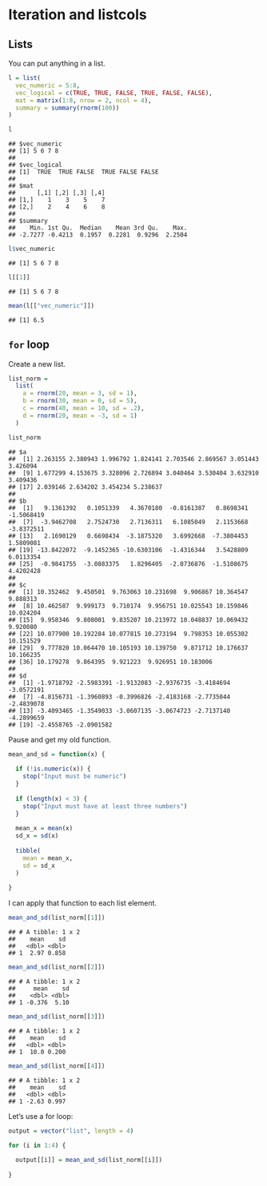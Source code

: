 Iteration and listcols
================

## Lists

You can put anything in a list.

``` r
l = list(
  vec_numeric = 5:8,
  vec_logical = c(TRUE, TRUE, FALSE, TRUE, FALSE, FALSE),
  mat = matrix(1:8, nrow = 2, ncol = 4),
  summary = summary(rnorm(100))
)
```

``` r
l
```

    ## $vec_numeric
    ## [1] 5 6 7 8
    ## 
    ## $vec_logical
    ## [1]  TRUE  TRUE FALSE  TRUE FALSE FALSE
    ## 
    ## $mat
    ##      [,1] [,2] [,3] [,4]
    ## [1,]    1    3    5    7
    ## [2,]    2    4    6    8
    ## 
    ## $summary
    ##    Min. 1st Qu.  Median    Mean 3rd Qu.    Max. 
    ## -2.7277 -0.4213  0.1957  0.2281  0.9296  2.2504

``` r
l$vec_numeric
```

    ## [1] 5 6 7 8

``` r
l[[1]]
```

    ## [1] 5 6 7 8

``` r
mean(l[["vec_numeric"]])
```

    ## [1] 6.5

## `for` loop

Create a new list.

``` r
list_norm = 
  list(
    a = rnorm(20, mean = 3, sd = 1),
    b = rnorm(30, mean = 0, sd = 5),
    c = rnorm(40, mean = 10, sd = .2),
    d = rnorm(20, mean = -3, sd = 1)
  )
```

``` r
list_norm
```

    ## $a
    ##  [1] 2.263155 2.380943 1.996792 1.824141 2.703546 2.869567 3.051443 3.426094
    ##  [9] 1.677299 4.153675 3.328096 2.726894 3.040464 3.530404 3.632910 3.409436
    ## [17] 2.039146 2.634202 3.454234 5.238637
    ## 
    ## $b
    ##  [1]   9.1361392   0.1051339   4.3670180  -0.8161387   0.8698341  -1.5068419
    ##  [7]  -3.9462708   2.7524730   2.7136311   6.1085049   2.1153668  -3.8372511
    ## [13]   2.1690129   0.6698434  -3.1875320   3.6992668  -7.3804453   1.5809081
    ## [19] -13.8422072  -9.1452365 -10.6303106  -1.4316344   3.5428809   6.0113354
    ## [25]  -0.9841755  -3.0883375   1.8296405  -2.0736876  -1.5108675   4.4202428
    ## 
    ## $c
    ##  [1] 10.352462  9.450501  9.763063 10.231698  9.906867 10.364547  9.888313
    ##  [8] 10.462587  9.999173  9.710174  9.956751 10.025543 10.159846 10.024204
    ## [15]  9.958346  9.808001  9.835207 10.213972 10.048837 10.069432  9.920080
    ## [22] 10.077900 10.192284 10.077815 10.273194  9.798353 10.055302 10.151529
    ## [29]  9.777820 10.064470 10.105193 10.139750  9.871712 10.176637 10.166235
    ## [36] 10.179278  9.864395  9.921223  9.926951 10.183006
    ## 
    ## $d
    ##  [1] -1.9718792 -2.5983391 -1.9132083 -2.9376735 -3.4184694 -3.0572191
    ##  [7] -4.8156731 -1.3960893 -0.3996826 -2.4183168 -2.7735044 -2.4839078
    ## [13] -3.4093465 -1.3549033 -3.0607135 -3.0674723 -2.7137140 -4.2899659
    ## [19] -2.4558765 -2.0901582

Pause and get my old function.

``` r
mean_and_sd = function(x) {
  
  if (!is.numeric(x)) {
    stop("Input must be numeric")
  }
  
  if (length(x) < 3) {
    stop("Input must have at least three numbers")
  }
  
  mean_x = mean(x)
  sd_x = sd(x)
  
  tibble(
    mean = mean_x,
    sd = sd_x
  )
  
}
```

I can apply that function to each list element.

``` r
mean_and_sd(list_norm[[1]])
```

    ## # A tibble: 1 x 2
    ##    mean    sd
    ##   <dbl> <dbl>
    ## 1  2.97 0.858

``` r
mean_and_sd(list_norm[[2]])
```

    ## # A tibble: 1 x 2
    ##     mean    sd
    ##    <dbl> <dbl>
    ## 1 -0.376  5.10

``` r
mean_and_sd(list_norm[[3]])
```

    ## # A tibble: 1 x 2
    ##    mean    sd
    ##   <dbl> <dbl>
    ## 1  10.0 0.200

``` r
mean_and_sd(list_norm[[4]])
```

    ## # A tibble: 1 x 2
    ##    mean    sd
    ##   <dbl> <dbl>
    ## 1 -2.63 0.997

Let’s use a for loop:

``` r
output = vector("list", length = 4)

for (i in 1:4) {
  
  output[[i]] = mean_and_sd(list_norm[[i]])
  
}
```
